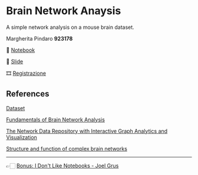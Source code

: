 # Brain Network Anaysis

A simple network analysis on a mouse brain dataset.

Margherita Pindaro **923178**

📓 [Notebook](Mouse_Brain_Network.ipynb)

📑 [Slide](https://docs.google.com/presentation/d/1aqxUvFG9aSi2hyIW6l3xtQtcFJmn-ZkHc8LuafH5Xnw/edit?usp=sharing&resourcekey=0-TPcVOTWPNpM9NeFthLST3g)

🎞️ [Registrazione]()

## References

[Dataset](http://networkrepository.com/bn-mouse-kasthuri-graph-v4.php)

[Fundamentals of Brain Network Analysis](https://www.sciencedirect.com/book/9780124079083/fundamentals-of-brain-network-analysis)

[The Network Data Repository with Interactive Graph Analytics and Visualization](https://www.researchgate.net/publication/321137237_The_Network_Data_Repository_with_Interactive_Graph_Analytics_and_Visualization)

[Structure and function of complex brain networks](https://www.ncbi.nlm.nih.gov/pmc/articles/PMC3811098/)

---
👉🏻 [Bonus: I Don't Like Notebooks - Joel Grus](https://docs.google.com/presentation/d/1n2RlMdmv1p25Xy5thJUhkKGvjtV-dkAIsUXP-AL4ffI/edit?usp=sharing)